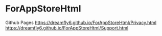 # ForAppStoreHtml
Github Pages
https://dreamfly6.github.io/ForAppStoreHtml/Privacy.html
https://dreamfly6.github.io/ForAppStoreHtml/Support.html
